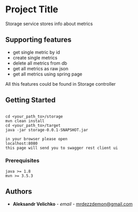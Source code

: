# Project Title

Storage service stores info about metrics
## Supporting features 
* get single metric by id
* create single metrics
* delete all metrics from db 
* get all metrics as raw json 
* get all metrics using spring page 

All this features could be found in Storage controller

## Getting Started

```

cd <your_path_to>/storage
mvn clean install
cd <your_path_to>/target
java -jar storage-0.0.1-SNAPSHOT.jar

in your browser please open 
localhost:8080
this page will send you to swagger rest client ui 
```

### Prerequisites

```
java >= 1.8
mvn >= 3.5.3

```


## Authors

* **Aleksandr Velichko** - *email* - [mrdezzdemon@gmail.com](mrdezzdemon@gmail.com)
